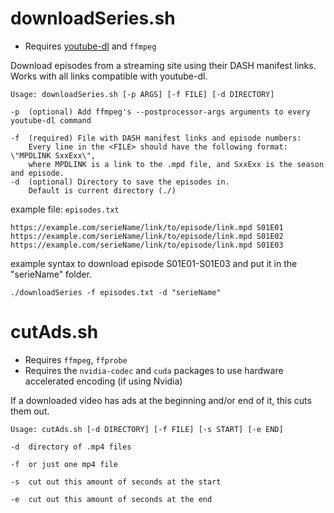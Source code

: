 # downloadSeries.sh

* Requires [youtube-dl](https://github.com/ytdl-org/youtube-dl) and `ffmpeg`

Download episodes from a streaming site using their DASH manifest links. Works with all links compatible with youtube-dl.

```
Usage: downloadSeries.sh [-p ARGS] [-f FILE] [-d DIRECTORY]

-p  (optional) Add ffmpeg's --postprocessor-args arguments to every youtube-dl command

-f  (required) File with DASH manifest links and episode numbers:
    Every line in the <FILE> should have the following format: \"MPDLINK SxxExx\",
    where MPDLINK is a link to the .mpd file, and SxxExx is the season and episode.
-d  (optional) Directory to save the episodes in.
    Default is current directory (./)
```

example file: `episodes.txt`

```
https://example.com/serieName/link/to/episode/link.mpd S01E01
https://example.com/serieName/link/to/episode/link.mpd S01E02
https://example.com/serieName/link/to/episode/link.mpd S01E03
```

example syntax to download episode S01E01-S01E03 and put it in the "serieName" folder.

`./downloadSeries -f episodes.txt -d "serieName"`

# cutAds.sh

* Requires `ffmpeg`, `ffprobe`
* Requires the `nvidia-codec` and `cuda` packages to use hardware accelerated encoding (if using Nvidia)

If a downloaded video has ads at the beginning and/or end of it, this cuts them out.

```
Usage: cutAds.sh [-d DIRECTORY] [-f FILE] [-s START] [-e END]

-d  directory of .mp4 files

-f  or just one mp4 file

-s  cut out this amount of seconds at the start

-e  cut out this amount of seconds at the end
```




